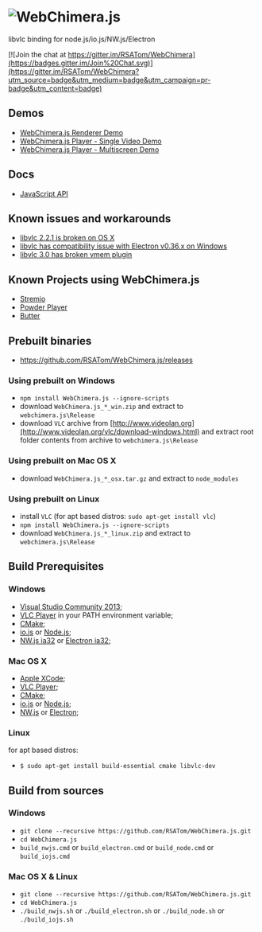 # <img alt="WebChimera.js" src="https://raw.githubusercontent.com/jaruba/wcjs-logos/master/logos/small/webchimera.png">
libvlc binding for node.js/io.js/NW.js/Electron

[![Join the chat at https://gitter.im/RSATom/WebChimera](https://badges.gitter.im/Join%20Chat.svg)](https://gitter.im/RSATom/WebChimera?utm_source=badge&utm_medium=badge&utm_campaign=pr-badge&utm_content=badge)

## Demos
* [WebChimera.js Renderer Demo](https://github.com/RSATom/wcjs-ugly-demo)
* [WebChimera.js Player - Single Video Demo](https://github.com/jaruba/node-vlcPlayer-demo)
* [WebChimera.js Player - Multiscreen Demo](https://github.com/jaruba/node-vlc-multiscreen)

## Docs
* [JavaScript API](https://github.com/RSATom/WebChimera.js/wiki/JavaScript-API)

## Known issues and workarounds
* [libvlc 2.2.1 is broken on OS X ](https://github.com/RSATom/WebChimera.js/wiki/Due-to-bug-libvlc-2.2.1-could-not-be-used-as-is-outside-VLC.app-on-Mac-OS-X)
* [libvlc has compatibility issue with Electron v0.36.x on Windows](https://github.com/RSATom/WebChimera.js/wiki/Electron-v0.36.x-compatibility-issue-on-Windows)
* [libvlc 3.0 has broken vmem plugin](https://github.com/RSATom/WebChimera.js/wiki/Vmem-plugin-in-VLC-3.0-is-broken)

## Known Projects using WebChimera.js
* [Stremio](http://www.strem.io/)
* [Powder Player](http://powder.media/)
* [Butter](http://butterproject.org/)

## Prebuilt binaries
* https://github.com/RSATom/WebChimera.js/releases

### Using prebuilt on Windows
* `npm install WebChimera.js --ignore-scripts`
* download `WebChimera.js_*_win.zip` and extract to `webchimera.js\Release`
* download `VLC` archive from [http://www.videolan.org](http://www.videolan.org/vlc/download-windows.html) and extract root folder contents from archive to `webchimera.js\Release`

### Using prebuilt on Mac OS X
* download `WebChimera.js_*_osx.tar.gz` and extract to `node_modules`

### Using prebuilt on Linux
* install `VLC` (for apt based distros: `sudo apt-get install vlc`)
* `npm install WebChimera.js --ignore-scripts`
* download `WebChimera.js_*_linux.zip` and extract to `webchimera.js\Release`

## Build Prerequisites
### Windows
* [Visual Studio Community 2013](https://www.visualstudio.com/en-us/products/visual-studio-community-vs.aspx);
* [VLC Player](http://www.videolan.org/vlc/download-windows.html) in your PATH environment variable;
* [CMake](http://www.cmake.org/);
* [io.js](https://iojs.org) or [Node.js](https://nodejs.org);
* [NW.js ia32](http://nwjs.io/) or [Electron ia32](http://electron.atom.io/);

### Mac OS X
* [Apple XCode](https://developer.apple.com/xcode/);
* [VLC Player](http://www.videolan.org/vlc/download-macosx.html);
* [CMake](http://www.cmake.org/);
* [io.js](https://iojs.org) or [Node.js](https://nodejs.org);
* [NW.js](http://nwjs.io/) or [Electron](http://electron.atom.io/);

### Linux
for apt based distros:
* `$ sudo apt-get install build-essential cmake libvlc-dev`

## Build from sources
### Windows
* `git clone --recursive https://github.com/RSATom/WebChimera.js.git`
* `cd WebChimera.js`
* `build_nwjs.cmd` or `build_electron.cmd` or `build_node.cmd` or `build_iojs.cmd`

### Mac OS X & Linux
* `git clone --recursive https://github.com/RSATom/WebChimera.js.git`
* `cd WebChimera.js`
* `./build_nwjs.sh` or `./build_electron.sh` or `./build_node.sh` or `./build_iojs.sh`
